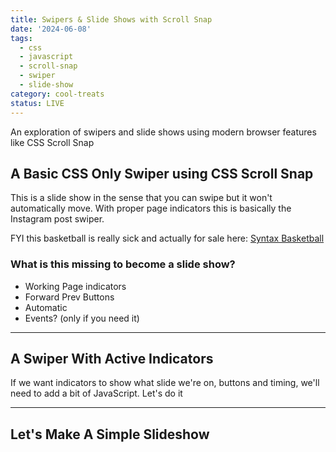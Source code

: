 ```yaml
---
title: Swipers & Slide Shows with Scroll Snap
date: '2024-06-08'
tags:
  - css
  - javascript
  - scroll-snap
  - swiper
  - slide-show
category: cool-treats
status: LIVE
---
```


<script>
	import Swiper from '$/demos/slide-show/Swiper.demo';
	import SwiperIndicators from '$/demos/slide-show/SwiperIndicators.demo';
	import SlideShow from '$/demos/slide-show/SlideShow.demo';
</script>

An exploration of swipers and slide shows using modern browser features like CSS Scroll Snap

<!-- excerpt -->

## A Basic CSS Only Swiper using CSS Scroll Snap

This is a slide show in the sense that you can swipe but it won't automatically move.  With proper page indicators this is basically the Instagram post swiper.

<Swiper />

FYI this basketball is really sick and actually for sale here: [Syntax Basketball](https://sentry.shop/products/syntax-basketball)

### What is this missing to become a slide show?

* Working Page indicators
* Forward Prev Buttons
* Automatic 
* Events? (only if you need it)

___

## A Swiper With Active Indicators

If we want indicators to show what slide we're on, buttons and timing, we'll need to add a bit of JavaScript. Let's do it

<SwiperIndicators />

___

## Let's Make A Simple Slideshow

<SlideShow />